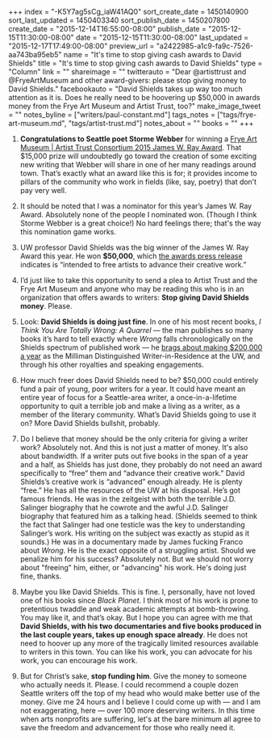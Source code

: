+++
index = "-K5Y7ag5sCg_iaW41AQ0"
sort_create_date = 1450140900
sort_last_updated = 1450403340
sort_publish_date = 1450207800
create_date = "2015-12-14T16:55:00-08:00"
publish_date = "2015-12-15T11:30:00-08:00"
date = "2015-12-15T11:30:00-08:00"
last_updated = "2015-12-17T17:49:00-08:00"
preview_url = "a2422985-a1c9-fa9c-7526-aa743ba95eb5"
name = "It's time to stop giving cash awards to David Shields"
title = "It's time to stop giving cash awards to David Shields"
type = "Column"
link = ""
shareimage = ""
twitterauto = "Dear @artisttrust and @FryeArtMuseum and other award-givers: please stop giving money to David Shields."
facebookauto = "David Shields takes up way too much attention as it is. Does he really need to be hoovering up $50,000 in awards money from the Frye Art Museum and Artist Trust, too?"
make_image_tweet = ""
notes_byline = ["writers/paul-constant.md"]
tags_notes = ["tags/frye-art-museum.md", "tags/artist-trust.md"]
notes_about = ""
books = ""
+++
1.  **Congratulations to Seattle poet Storme Webber** for winning a [Frye Art Museum | Artist Trust Consortium 2015 James W. Ray Award](http://artisttrust.org/index.php/news/press-release/frye_art_museum_artist_trust_consortium_2015_james_w._ray_awards_announced). That $15,000 prize will undoubtedly go toward the creation of some exciting new writing that Webber will share in one of her many readings around town. That’s exactly what an award like this is for; it provides income to pillars of the community who work in fields (like, say, poetry) that don’t pay very well. 

2. It should be noted that I was a nominator for this year’s James W. Ray Award. Absolutely none of the people I nominated won. (Though I think Storme Webber is a great choice!) No hard feelings there; that's the way this nomination game works.

3. UW professor David Shields was the big winner of the James W. Ray Award this year. He won **$50,000**, which [the awards press release](http://artisttrust.org/index.php/news/press-release/frye_art_museum_artist_trust_consortium_2015_james_w._ray_awards_announced) indicates is “intended to free artists to advance their creative work.” 

4. I’d just like to take this opportunity to send a plea to Artist Trust and the Frye Art Museum and anyone who may be reading this who is in an organization that offers awards to writers: **Stop giving David Shields money**. Please.

5. Look: **David Shields is doing just fine**. In one of his most recent books, *I Think You Are Totally Wrong: A Quarrel* — the man publishes so many books it’s hard to tell exactly where *Wrong* falls chronologically on the Shields spectrum of published work — he [brags about making $200,000 a year](https://medium.com/@paulconstant/i-think-i-think-you-are-totally-wrong-is-totally-wrong-68221a69a37d#.8adij4q77) as the Milliman Distinguished Writer-in-Residence at the UW, and through his other royalties and speaking engagements. 

6. How much freer does David Shields need to be? $50,000 could entirely fund a pair of young, poor writers for a year. It could have meant an entire year of focus for a Seattle-area writer, a once-in-a-lifetime opportunity to quit a terrible job and make a living as a writer, as a member of the literary community. What’s David Shields going to use it on? More David Shields bullshit, probably.

7. Do I believe that money should be the only criteria for giving a writer work? Absolutely not. And this is not just a matter of money. It's also about bandwidth. If a writer puts out five books in the span of a year and a half, as Shields has just done, they probably do not need an award specifically to “free” them and “advance their creative work.” David Shields’s creative work is “advanced” enough already. He is plenty “free.” He has all the resources of the UW at his disposal. He’s got famous friends. He was in the zeitgeist with both the terrible J.D. Salinger biography that he cowrote and the awful J.D. Salinger biography that featured him as a talking head. (Shields seemed to think the fact that Salinger had one testicle was the key to understanding Salinger’s work. His writing on the subject was exactly as stupid as it sounds.) He was in a documentary made by James fucking Franco about *Wrong*. He is the exact opposite of a struggling artist. Should we penalize him for his success? Absolutely not. But we should not worry about "freeing" him, either, or "advancing" his work. He's doing just fine, thanks.

8. Maybe you like David Shields. This is fine. I, personally, have not loved one of his books since *Black Planet*. I think most of his work is prone to pretentious twaddle and weak academic attempts at bomb-throwing. You may like it, and that’s okay. But I hope you can agree with me that **David Shields, with his two documentaries and five books produced in the last couple years, takes up enough space already**. He does not need to hoover up any more of the tragically limited resources available to writers in this town. You can like his work, you can advocate for his work, you can encourage his work. 

9. But for Christ’s sake, **stop funding him**. Give the money to someone who actually needs it. Please. I could recommend a couple dozen Seattle writers off the top of my head who would make better use of the money. Give me 24 hours and I believe I could come up with — and I am not exaggerating, here — over 100 more deserving writers. In this time when arts nonprofits are suffering, let's at the bare minimum all agree to save the freedom and advancement for those who really need it.